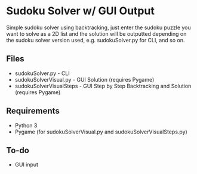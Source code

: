 # Sudoku Solver w/ GUI Output
Simple sudoku solver using backtracking, just enter the sudoku puzzle you want to solve as a 2D list and the solution will be outputted depending on the sudoku solver version used, e.g. sudokuSolver.py for CLI, and so on.

## Files
- sudokuSolver.py - CLI
- sudokuSolverVisual.py - GUI Solution (requires Pygame)
- sudokuSolverVisualSteps - GUI Step by Step Backtracking and Solution (requires Pygame)

## Requirements
- Python 3
- Pygame (for sudokuSolverVisual.py and sudokuSolverVisualSteps.py)

## To-do
- GUI input
